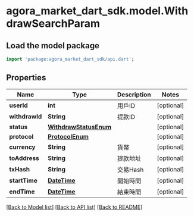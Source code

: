 # agora_market_dart_sdk.model.WithdrawSearchParam

## Load the model package
```dart
import 'package:agora_market_dart_sdk/api.dart';
```

## Properties
Name | Type | Description | Notes
------------ | ------------- | ------------- | -------------
**userId** | **int** | 用戶ID | [optional] 
**withdrawId** | **String** | 提款ID | [optional] 
**status** | [**WithdrawStatusEnum**](WithdrawStatusEnum.md) |  | [optional] 
**protocol** | [**ProtocolEnum**](ProtocolEnum.md) |  | [optional] 
**currency** | **String** | 貨幣 | [optional] 
**toAddress** | **String** | 提款地址 | [optional] 
**txHash** | **String** | 交易Hash | [optional] 
**startTime** | [**DateTime**](DateTime.md) | 開始時間 | [optional] 
**endTime** | [**DateTime**](DateTime.md) | 結束時間 | [optional] 

[[Back to Model list]](../README.md#documentation-for-models) [[Back to API list]](../README.md#documentation-for-api-endpoints) [[Back to README]](../README.md)


